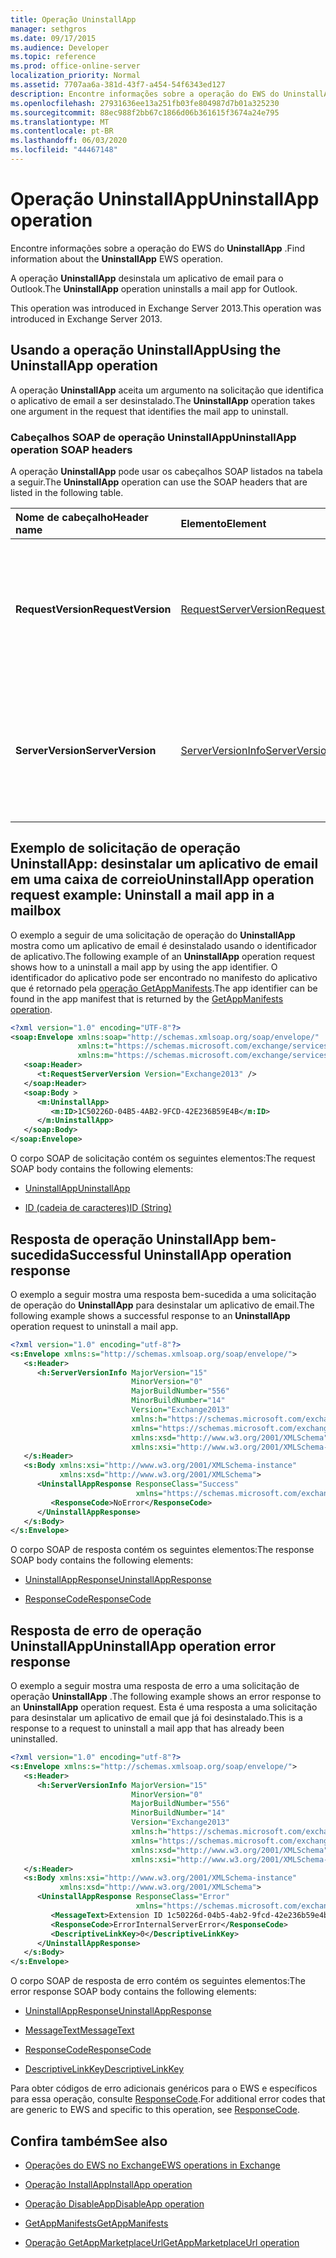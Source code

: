 ```yaml
---
title: Operação UninstallApp
manager: sethgros
ms.date: 09/17/2015
ms.audience: Developer
ms.topic: reference
ms.prod: office-online-server
localization_priority: Normal
ms.assetid: 7707aa6a-381d-43f7-a454-54f6343ed127
description: Encontre informações sobre a operação do EWS do UninstallApp.
ms.openlocfilehash: 27931636ee13a251fb03fe804987d7b01a325230
ms.sourcegitcommit: 88ec988f2bb67c1866d06b361615f3674a24e795
ms.translationtype: MT
ms.contentlocale: pt-BR
ms.lasthandoff: 06/03/2020
ms.locfileid: "44467148"
---
```

# <a name="uninstallapp-operation"></a><span data-ttu-id="6f0e1-103">Operação UninstallApp</span><span class="sxs-lookup"><span data-stu-id="6f0e1-103">UninstallApp operation</span></span>

<span data-ttu-id="6f0e1-104">Encontre informações sobre a operação do EWS do **UninstallApp** .</span><span class="sxs-lookup"><span data-stu-id="6f0e1-104">Find information about the **UninstallApp** EWS operation.</span></span> 
  
<span data-ttu-id="6f0e1-105">A operação **UninstallApp** desinstala um aplicativo de email para o Outlook.</span><span class="sxs-lookup"><span data-stu-id="6f0e1-105">The **UninstallApp** operation uninstalls a mail app for Outlook.</span></span> 
  
<span data-ttu-id="6f0e1-106">This operation was introduced in Exchange Server 2013.</span><span class="sxs-lookup"><span data-stu-id="6f0e1-106">This operation was introduced in Exchange Server 2013.</span></span>
  
## <a name="using-the-uninstallapp-operation"></a><span data-ttu-id="6f0e1-107">Usando a operação UninstallApp</span><span class="sxs-lookup"><span data-stu-id="6f0e1-107">Using the UninstallApp operation</span></span>

<span data-ttu-id="6f0e1-108">A operação **UninstallApp** aceita um argumento na solicitação que identifica o aplicativo de email a ser desinstalado.</span><span class="sxs-lookup"><span data-stu-id="6f0e1-108">The **UninstallApp** operation takes one argument in the request that identifies the mail app to uninstall.</span></span> 
  
### <a name="uninstallapp-operation-soap-headers"></a><span data-ttu-id="6f0e1-109">Cabeçalhos SOAP de operação UninstallApp</span><span class="sxs-lookup"><span data-stu-id="6f0e1-109">UninstallApp operation SOAP headers</span></span>

<span data-ttu-id="6f0e1-110">A operação **UninstallApp** pode usar os cabeçalhos SOAP listados na tabela a seguir.</span><span class="sxs-lookup"><span data-stu-id="6f0e1-110">The **UninstallApp** operation can use the SOAP headers that are listed in the following table.</span></span> 
  
|<span data-ttu-id="6f0e1-111">**Nome de cabeçalho**</span><span class="sxs-lookup"><span data-stu-id="6f0e1-111">**Header name**</span></span>|<span data-ttu-id="6f0e1-112">**Elemento**</span><span class="sxs-lookup"><span data-stu-id="6f0e1-112">**Element**</span></span>|<span data-ttu-id="6f0e1-113">**Descrição**</span><span class="sxs-lookup"><span data-stu-id="6f0e1-113">**Description**</span></span>|
|:-----|:-----|:-----|
|<span data-ttu-id="6f0e1-114">**RequestVersion**</span><span class="sxs-lookup"><span data-stu-id="6f0e1-114">**RequestVersion**</span></span> <br/> |[<span data-ttu-id="6f0e1-115">RequestServerVersion</span><span class="sxs-lookup"><span data-stu-id="6f0e1-115">RequestServerVersion</span></span>](requestserverversion.md) <br/> |<span data-ttu-id="6f0e1-116">Identifica a versão do esquema para a solicitação de operação.</span><span class="sxs-lookup"><span data-stu-id="6f0e1-116">Identifies the schema version for the operation request.</span></span> <span data-ttu-id="6f0e1-117">Este cabeçalho é aplicável a uma solicitação.</span><span class="sxs-lookup"><span data-stu-id="6f0e1-117">This header is applicable to a request.</span></span>  <br/> |
|<span data-ttu-id="6f0e1-118">**ServerVersion**</span><span class="sxs-lookup"><span data-stu-id="6f0e1-118">**ServerVersion**</span></span> <br/> |[<span data-ttu-id="6f0e1-119">ServerVersionInfo</span><span class="sxs-lookup"><span data-stu-id="6f0e1-119">ServerVersionInfo</span></span>](serverversioninfo.md) <br/> |<span data-ttu-id="6f0e1-120">Identifica a versão do servidor que respondeu à solicitação.</span><span class="sxs-lookup"><span data-stu-id="6f0e1-120">Identifies the version of the server that responded to the request.</span></span> <span data-ttu-id="6f0e1-121">Este cabeçalho é aplicável a uma resposta.</span><span class="sxs-lookup"><span data-stu-id="6f0e1-121">This header is applicable to a response.</span></span>  <br/> |
   
## <a name="uninstallapp-operation-request-example-uninstall-a-mail-app-in-a-mailbox"></a><span data-ttu-id="6f0e1-122">Exemplo de solicitação de operação UninstallApp: desinstalar um aplicativo de email em uma caixa de correio</span><span class="sxs-lookup"><span data-stu-id="6f0e1-122">UninstallApp operation request example: Uninstall a mail app in a mailbox</span></span>

<span data-ttu-id="6f0e1-123">O exemplo a seguir de uma solicitação de operação do **UninstallApp** mostra como um aplicativo de email é desinstalado usando o identificador de aplicativo.</span><span class="sxs-lookup"><span data-stu-id="6f0e1-123">The following example of an **UninstallApp** operation request shows how to a uninstall a mail app by using the app identifier.</span></span> <span data-ttu-id="6f0e1-124">O identificador do aplicativo pode ser encontrado no manifesto do aplicativo que é retornado pela [operação GetAppManifests](getappmanifests-operation.md).</span><span class="sxs-lookup"><span data-stu-id="6f0e1-124">The app identifier can be found in the app manifest that is returned by the [GetAppManifests operation](getappmanifests-operation.md).</span></span>
  
```XML
<?xml version="1.0" encoding="UTF-8"?>
<soap:Envelope xmlns:soap="http://schemas.xmlsoap.org/soap/envelope/"
               xmlns:t="https://schemas.microsoft.com/exchange/services/2006/types"
               xmlns:m="https://schemas.microsoft.com/exchange/services/2006/messages">
   <soap:Header>
      <t:RequestServerVersion Version="Exchange2013" />
   </soap:Header>
   <soap:Body >
      <m:UninstallApp>
         <m:ID>1C50226D-04B5-4AB2-9FCD-42E236B59E4B</m:ID>
      </m:UninstallApp>
   </soap:Body>
</soap:Envelope>
```

<span data-ttu-id="6f0e1-125">O corpo SOAP de solicitação contém os seguintes elementos:</span><span class="sxs-lookup"><span data-stu-id="6f0e1-125">The request SOAP body contains the following elements:</span></span>
  
- [<span data-ttu-id="6f0e1-126">UninstallApp</span><span class="sxs-lookup"><span data-stu-id="6f0e1-126">UninstallApp</span></span>](uninstallapp.md)
    
- [<span data-ttu-id="6f0e1-127">ID (cadeia de caracteres)</span><span class="sxs-lookup"><span data-stu-id="6f0e1-127">ID (String)</span></span>](id-string.md)
    
## <a name="successful-uninstallapp-operation-response"></a><span data-ttu-id="6f0e1-128">Resposta de operação UninstallApp bem-sucedida</span><span class="sxs-lookup"><span data-stu-id="6f0e1-128">Successful UninstallApp operation response</span></span>

<span data-ttu-id="6f0e1-129">O exemplo a seguir mostra uma resposta bem-sucedida a uma solicitação de operação do **UninstallApp** para desinstalar um aplicativo de email.</span><span class="sxs-lookup"><span data-stu-id="6f0e1-129">The following example shows a successful response to an **UninstallApp** operation request to uninstall a mail app.</span></span> 
  
```XML
<?xml version="1.0" encoding="utf-8"?>
<s:Envelope xmlns:s="http://schemas.xmlsoap.org/soap/envelope/">
   <s:Header>
      <h:ServerVersionInfo MajorVersion="15" 
                           MinorVersion="0" 
                           MajorBuildNumber="556" 
                           MinorBuildNumber="14" 
                           Version="Exchange2013" 
                           xmlns:h="https://schemas.microsoft.com/exchange/services/2006/types" 
                           xmlns="https://schemas.microsoft.com/exchange/services/2006/types" 
                           xmlns:xsd="http://www.w3.org/2001/XMLSchema" 
                           xmlns:xsi="http://www.w3.org/2001/XMLSchema-instance"/>
   </s:Header>
   <s:Body xmlns:xsi="http://www.w3.org/2001/XMLSchema-instance" 
           xmlns:xsd="http://www.w3.org/2001/XMLSchema">
      <UninstallAppResponse ResponseClass="Success" 
                            xmlns="https://schemas.microsoft.com/exchange/services/2006/messages">
         <ResponseCode>NoError</ResponseCode>
      </UninstallAppResponse>
   </s:Body>
</s:Envelope>
```

<span data-ttu-id="6f0e1-130">O corpo SOAP de resposta contém os seguintes elementos:</span><span class="sxs-lookup"><span data-stu-id="6f0e1-130">The response SOAP body contains the following elements:</span></span>
  
- [<span data-ttu-id="6f0e1-131">UninstallAppResponse</span><span class="sxs-lookup"><span data-stu-id="6f0e1-131">UninstallAppResponse</span></span>](uninstallappresponse.md)
    
- [<span data-ttu-id="6f0e1-132">ResponseCode</span><span class="sxs-lookup"><span data-stu-id="6f0e1-132">ResponseCode</span></span>](responsecode.md)
    
## <a name="uninstallapp-operation-error-response"></a><span data-ttu-id="6f0e1-133">Resposta de erro de operação UninstallApp</span><span class="sxs-lookup"><span data-stu-id="6f0e1-133">UninstallApp operation error response</span></span>

<span data-ttu-id="6f0e1-134">O exemplo a seguir mostra uma resposta de erro a uma solicitação de operação **UninstallApp** .</span><span class="sxs-lookup"><span data-stu-id="6f0e1-134">The following example shows an error response to an **UninstallApp** operation request.</span></span> <span data-ttu-id="6f0e1-135">Esta é uma resposta a uma solicitação para desinstalar um aplicativo de email que já foi desinstalado.</span><span class="sxs-lookup"><span data-stu-id="6f0e1-135">This is a response to a request to uninstall a mail app that has already been uninstalled.</span></span> 
  
```XML
<?xml version="1.0" encoding="utf-8"?>
<s:Envelope xmlns:s="http://schemas.xmlsoap.org/soap/envelope/">
   <s:Header>
      <h:ServerVersionInfo MajorVersion="15" 
                           MinorVersion="0" 
                           MajorBuildNumber="556" 
                           MinorBuildNumber="14" 
                           Version="Exchange2013" 
                           xmlns:h="https://schemas.microsoft.com/exchange/services/2006/types" 
                           xmlns="https://schemas.microsoft.com/exchange/services/2006/types" 
                           xmlns:xsd="http://www.w3.org/2001/XMLSchema" 
                           xmlns:xsi="http://www.w3.org/2001/XMLSchema-instance"/>
   </s:Header>
   <s:Body xmlns:xsi="http://www.w3.org/2001/XMLSchema-instance" 
           xmlns:xsd="http://www.w3.org/2001/XMLSchema">
      <UninstallAppResponse ResponseClass="Error" 
                            xmlns="https://schemas.microsoft.com/exchange/services/2006/messages">
         <MessageText>Extension ID 1c50226d-04b5-4ab2-9fcd-42e236b59e4b can't be found.</MessageText>
         <ResponseCode>ErrorInternalServerError</ResponseCode>
         <DescriptiveLinkKey>0</DescriptiveLinkKey>
      </UninstallAppResponse>
   </s:Body>
</s:Envelope>
```

<span data-ttu-id="6f0e1-136">O corpo SOAP de resposta de erro contém os seguintes elementos:</span><span class="sxs-lookup"><span data-stu-id="6f0e1-136">The error response SOAP body contains the following elements:</span></span>
  
- [<span data-ttu-id="6f0e1-137">UninstallAppResponse</span><span class="sxs-lookup"><span data-stu-id="6f0e1-137">UninstallAppResponse</span></span>](uninstallappresponse.md)
    
- [<span data-ttu-id="6f0e1-138">MessageText</span><span class="sxs-lookup"><span data-stu-id="6f0e1-138">MessageText</span></span>](messagetext.md)
    
- [<span data-ttu-id="6f0e1-139">ResponseCode</span><span class="sxs-lookup"><span data-stu-id="6f0e1-139">ResponseCode</span></span>](responsecode.md)
    
- [<span data-ttu-id="6f0e1-140">DescriptiveLinkKey</span><span class="sxs-lookup"><span data-stu-id="6f0e1-140">DescriptiveLinkKey</span></span>](descriptivelinkkey.md)
    
<span data-ttu-id="6f0e1-141">Para obter códigos de erro adicionais genéricos para o EWS e específicos para essa operação, consulte [ResponseCode](responsecode.md).</span><span class="sxs-lookup"><span data-stu-id="6f0e1-141">For additional error codes that are generic to EWS and specific to this operation, see [ResponseCode](responsecode.md).</span></span>
  
## <a name="see-also"></a><span data-ttu-id="6f0e1-142">Confira também</span><span class="sxs-lookup"><span data-stu-id="6f0e1-142">See also</span></span>

- [<span data-ttu-id="6f0e1-143">Operações do EWS no Exchange</span><span class="sxs-lookup"><span data-stu-id="6f0e1-143">EWS operations in Exchange</span></span>](ews-operations-in-exchange.md)
    
- [<span data-ttu-id="6f0e1-144">Operação InstallApp</span><span class="sxs-lookup"><span data-stu-id="6f0e1-144">InstallApp operation</span></span>](installapp-operation.md)
    
- [<span data-ttu-id="6f0e1-145">Operação DisableApp</span><span class="sxs-lookup"><span data-stu-id="6f0e1-145">DisableApp operation</span></span>](disableapp-operation.md)
    
- [<span data-ttu-id="6f0e1-146">GetAppManifests</span><span class="sxs-lookup"><span data-stu-id="6f0e1-146">GetAppManifests</span></span>](getappmanifests.md)
    
- [<span data-ttu-id="6f0e1-147">Operação GetAppMarketplaceUrl</span><span class="sxs-lookup"><span data-stu-id="6f0e1-147">GetAppMarketplaceUrl operation</span></span>](getappmarketplaceurl-operation.md)
    

